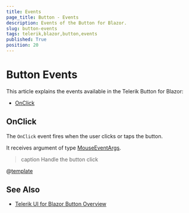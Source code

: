 ```yaml
---
title: Events
page_title: Button - Events
description: Events of the Button for Blazor.
slug: button-events
tags: telerik,blazor,button,events
published: True
position: 20
---
```


# Button Events

This article explains the events available in the Telerik Button for Blazor:

* [OnClick](#onclick)

## OnClick 

The `OnClick` event fires when the user clicks or taps the button.

It receives argument of type [MouseEventArgs](https://docs.microsoft.com/en-us/dotnet/api/microsoft.aspnetcore.components.web.mouseeventargs?view=aspnetcore-5.0).

>caption Handle the button click

<demo metaUrl="client/button/events/" height="200"></demo>

@[template](/_contentTemplates/common/general-info.md#event-callback-can-be-async)

## See Also

  * [Telerik UI for Blazor Button Overview](slug:components/button/overview)
